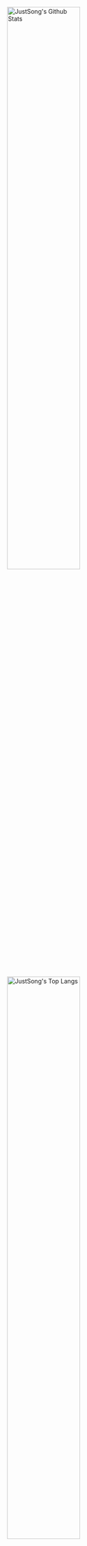 <p>
  <img src="https://github-readme-stats.vercel.app/api?username=minhdndev&show_icons=true&hide_border=true" alt="JustSong's Github Stats" width="58%" />
  <img src="https://github-readme-stats.vercel.app/api/top-langs/?username=minhdndev&layout=compact&hide_border=true&langs_count=10" alt="JustSong's Top Langs" width="58%" /> 
</p>

 
